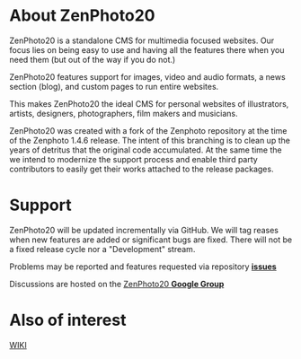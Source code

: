 # About ZenPhoto20

ZenPhoto20 is a standalone CMS for multimedia focused websites. Our focus lies on being easy to use and having all the features there when you need them (but out of the way if you do not.)

ZenPhoto20 features support for images, video and audio formats, a news section (blog), and custom pages to run entire websites.

This makes ZenPhoto20 the ideal CMS for personal websites of illustrators, artists, designers, photographers, film makers and musicians.


ZenPhoto20 was created with a fork of the Zenphoto repository at the time of the Zenphoto 1.4.6 release.
The intent of this branching is to clean up the years of detritus that the original code accumulated. At the same time
the we intend to modernize the support process and enable third party contributors to easily get their works attached to the release packages.

# Support

ZenPhoto20 will be updated incrementally via GitHub. We will tag reases when new features are added or significant bugs are fixed. There will not be a fixed release cycle nor a "Development" stream.

Problems may be reported and features requested via repository [__issues__](https://github.com/ZenPhoto20/ZenPhoto20/issues)

Discussions are hosted on the [ZenPhoto20 __Google Group__](https://groups.google.com/forum/#!forum/zenphoto20)

# Also of interest
[WIKI](https://github.com/ZenPhoto20/ZenPhoto20/wiki)